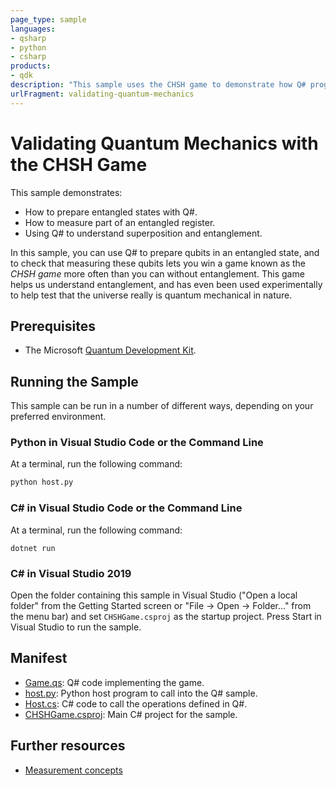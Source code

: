 ```yaml
---
page_type: sample
languages:
- qsharp
- python
- csharp
products:
- qdk
description: "This sample uses the CHSH game to demonstrate how Q# programs can be used to prepare and work with entanglement."
urlFragment: validating-quantum-mechanics
---
```


# Validating Quantum Mechanics with the CHSH Game

This sample demonstrates:
- How to prepare entangled states with Q#.
- How to measure part of an entangled register.
- Using Q# to understand superposition and entanglement.

In this sample, you can use Q# to prepare qubits in an entangled state, and to check that measuring these qubits lets you win a game known as the _CHSH game_ more often than you can without entanglement.
This game helps us understand entanglement, and has even been used experimentally to help test that the universe really is quantum mechanical in nature.

## Prerequisites

- The Microsoft [Quantum Development Kit](https://docs.microsoft.com/quantum/install-guide/).

## Running the Sample

This sample can be run in a number of different ways, depending on your preferred environment.

### Python in Visual Studio Code or the Command Line

At a terminal, run the following command:

```bash
python host.py
```

### C# in Visual Studio Code or the Command Line

At a terminal, run the following command:

```dotnetcli
dotnet run
```

### C# in Visual Studio 2019

Open the folder containing this sample in Visual Studio ("Open a local folder" from the Getting Started screen or "File → Open → Folder..." from the menu bar) and set `CHSHGame.csproj` as the startup project.
Press Start in Visual Studio to run the sample.

## Manifest

- [Game.qs](https://github.com/microsoft/Quantum/blob/master/samples/algorithms/chsh-game/Game.qs): Q# code implementing the game.
- [host.py](https://github.com/microsoft/Quantum/blob/master/samples/algorithms/chsh-game/host.py): Python host program to call into the Q# sample.
- [Host.cs](https://github.com/microsoft/Quantum/blob/master/samples/algorithms/chsh-game/Host.cs): C# code to call the operations defined in Q#.
- [CHSHGame.csproj](https://github.com/microsoft/Quantum/blob/master/samples/algorithms/chsh-game/CHSHGame.csproj): Main C# project for the sample.

## Further resources

- [Measurement concepts](https://docs.microsoft.com/quantum/concepts/pauli-measurements)
